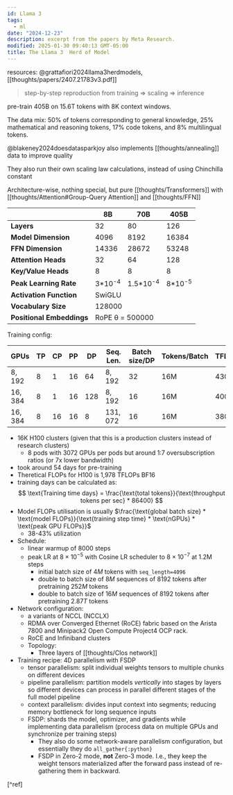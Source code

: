 ```yaml
---
id: Llama 3
tags:
  - ml
date: "2024-12-23"
description: excerpt from the papers by Meta Research.
modified: 2025-01-30 09:40:13 GMT-05:00
title: The Llama 3  Herd of Model
---
```


resources: @grattafiori2024llama3herdmodels, [[thoughts/papers/2407.21783v3.pdf]]

> step-by-step reproduction from training => scaling => inference

pre-train 405B on 15.6T tokens with 8K context windows.

The data mix: 50% of tokens corresponding to general knowledge, 25% mathematical and reasoning tokens, 17% code tokens, and 8% multilingual tokens.

@blakeney2024doesdatasparkjoy also implements [[thoughts/annealing]] data to improve quality

They also run their own scaling law calculations, instead of using Chinchilla constant

Architecture-wise, nothing special, but pure [[thoughts/Transformers]] with [[thoughts/Attention#Group-Query Attention]] and [[thoughts/FFN]]

<table>
  <thead>
    <tr>
      <th></th>
      <th><strong>8B</strong></th>
      <th><strong>70B</strong></th>
      <th><strong>405B</strong></th>
    </tr>
  </thead>
  <tbody>
    <tr>
      <td><strong>Layers</strong></td>
      <td>32</td>
      <td>80</td>
      <td>126</td>
    </tr>
    <tr>
      <td><strong>Model Dimension</strong></td>
      <td>4096</td>
      <td>8192</td>
      <td>16384</td>
    </tr>
    <tr>
      <td><strong>FFN Dimension</strong></td>
      <td>14336</td>
      <td>28672</td>
      <td>53248</td>
    </tr>
    <tr>
      <td><strong>Attention Heads</strong></td>
      <td>32</td>
      <td>64</td>
      <td>128</td>
    </tr>
    <tr>
      <td><strong>Key/Value Heads</strong></td>
      <td>8</td>
      <td>8</td>
      <td>8</td>
    </tr>
    <tr>
      <td><strong>Peak Learning Rate</strong></td>
      <td>3*10<sup>-4</sup></td>
      <td>1.5*10<sup>-4</sup></td>
      <td>8*10<sup>-5</sup></td>
    </tr>
    <tr>
      <td><strong>Activation Function</strong></td>
      <td colspan="3">SwiGLU</td>
    </tr>
    <tr>
      <td><strong>Vocabulary Size</strong></td>
      <td colspan="3">128000</td>
    </tr>
    <tr>
      <td><strong>Positional Embeddings</strong></td>
      <td colspan="3">RoPE θ = 500000</td>
    </tr>
  </tbody>
</table>

Training config:

| **GPUs**   | **TP** | **CP** | **PP** | **DP** | **Seq. Len.** | **Batch size/DP** | **Tokens/Batch** | **TFLOPs/GPU** | **BF16 MFU** |
| ---------- | ------ | ------ | ------ | ------ | ------------- | ----------------- | ---------------- | -------------- | ------------ |
| $8{,}192$  | $8$    | $1$    | $16$   | $64$   | $8{,}192$     | $32$              | $16\mathrm{M}$   | $430$          | $43\%$       |
| $16{,}384$ | $8$    | $1$    | $16$   | $128$  | $8{,}192$     | $16$              | $16\mathrm{M}$   | $400$          | $41\%$       |
| $16{,}384$ | $8$    | $16$   | $16$   | $8$    | $131{,}072$   | $16$              | $16\mathrm{M}$   | $380$          | $38\%$       |

- 16K H100 clusters (given that this is a production clusters instead of research clusters)
  - 8 pods with 3072 GPUs per pods but around 1:7 oversubscription ratios (or 7x lower bandwidth)
- took around 54 days for pre-training
- Theretical FLOPs for H100 is 1,978 TFLOPs BF16
- training days can be calculated as:
  $$
  \text{Training time days} = \frac{\text{total tokens}}{\text{throughput tokens per sec} * 86400}
  $$
- Model FLOPs utilisation is usually $\frac{\text{global batch size} * \text{model FLOPs}}{\text{training step time} * \text{nGPUs} * \text{peak GPU FLOPs}}$
  - 38-43% utilization
- Schedule:
  - linear warmup of 8000 steps
  - peak LR at $8 \times 10^{-5}$ with Cosine LR scheduler to $8 \times 10^{-7}$ at 1.2M steps
    - initial batch size of $4M$ tokens with `seq_length=4096`
    - double to batch size of $8M$ sequences of 8192 tokens after pretraining $252M$ tokens
    - double to batch size of $16M$ sequences of 8192 tokens after pretraining $2.87T$ tokens
- Network configuration:
  - a variants of NCCL (NCCLX)
  - RDMA over Converged Ethernet (RoCE) fabric based on the Arista 7800 and Minipack2 Open Compute Project4 OCP rack.
  - RoCE and Infiniband clusters
  - Topology:
    - Three layers of [[thoughts/Clos network]]
- Training recipe: 4D parallelism with FSDP
  - tensor parallelism: split individual weights tensors to multiple chunks on different devices
  - pipeline parallelism: partition models _vertically_ into stages by layers so different devices can process in parallel different stages of the full model pipeline
  - context parallelism: divides input context into segments; reducing memory bottleneck for long sequence inputs
  - FSDP: shards the model, optimizer, and gradients while implementing data parallelism (process data on multiple GPUs and synchronize per training steps)
    - They also do some network-aware parallelism configuration, but essentially they do `all_gather{:python}`
    - FSDP in Zero-2 mode, **not** Zero-3 mode. I.e., they keep the weight tensors materialized after the forward pass instead of re-gathering them in backward.

[^ref]
